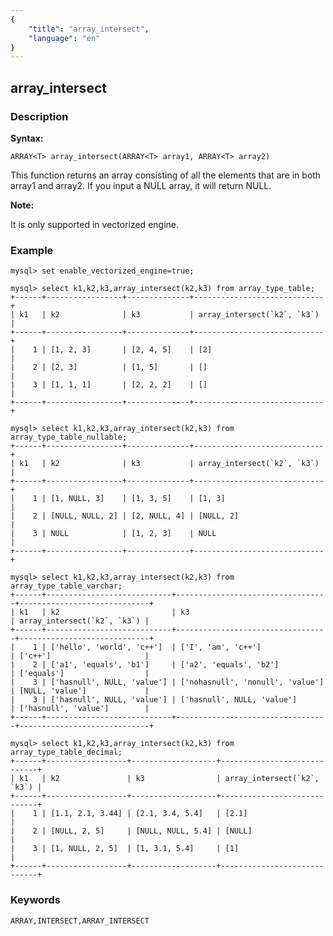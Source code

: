 ```yaml
---
{
    "title": "array_intersect",
    "language": "en"
}
---
```


<!--
Licensed to the Apache Software Foundation (ASF) under one
or more contributor license agreements.  See the NOTICE file
distributed with this work for additional information
regarding copyright ownership.  The ASF licenses this file
to you under the Apache License, Version 2.0 (the
"License"); you may not use this file except in compliance
with the License.  You may obtain a copy of the License at

  http://www.apache.org/licenses/LICENSE-2.0

Unless required by applicable law or agreed to in writing,
software distributed under the License is distributed on an
"AS IS" BASIS, WITHOUT WARRANTIES OR CONDITIONS OF ANY
KIND, either express or implied.  See the License for the
specific language governing permissions and limitations
under the License.
-->

## array_intersect


### Description

**Syntax:**

```
ARRAY<T> array_intersect(ARRAY<T> array1, ARRAY<T> array2)
```

This function returns an array consisting of all the elements that are in both array1 and array2. If you input a NULL array, it will return NULL.

**Note:**

It is only supported in vectorized engine.

### Example

```
mysql> set enable_vectorized_engine=true;

mysql> select k1,k2,k3,array_intersect(k2,k3) from array_type_table;
+------+-----------------+--------------+-----------------------------+
| k1   | k2              | k3           | array_intersect(`k2`, `k3`) |
+------+-----------------+--------------+-----------------------------+
|    1 | [1, 2, 3]       | [2, 4, 5]    | [2]                         |
|    2 | [2, 3]          | [1, 5]       | []                          |
|    3 | [1, 1, 1]       | [2, 2, 2]    | []                          |
+------+-----------------+--------------+-----------------------------+

mysql> select k1,k2,k3,array_intersect(k2,k3) from array_type_table_nullable;
+------+-----------------+--------------+-----------------------------+
| k1   | k2              | k3           | array_intersect(`k2`, `k3`) |
+------+-----------------+--------------+-----------------------------+
|    1 | [1, NULL, 3]    | [1, 3, 5]    | [1, 3]                      |
|    2 | [NULL, NULL, 2] | [2, NULL, 4] | [NULL, 2]                   |
|    3 | NULL            | [1, 2, 3]    | NULL                        |
+------+-----------------+--------------+-----------------------------+

mysql> select k1,k2,k3,array_intersect(k2,k3) from array_type_table_varchar;
+------+----------------------------+----------------------------------+-----------------------------+
| k1   | k2                         | k3                               | array_intersect(`k2`, `k3`) |
+------+----------------------------+----------------------------------+-----------------------------+
|    1 | ['hello', 'world', 'c++']  | ['I', 'am', 'c++']               | ['c++']                     |
|    2 | ['a1', 'equals', 'b1']     | ['a2', 'equals', 'b2']           | ['equals']                  |
|    3 | ['hasnull', NULL, 'value'] | ['nohasnull', 'nonull', 'value'] | [NULL, 'value']             |
|    3 | ['hasnull', NULL, 'value'] | ['hasnull', NULL, 'value']       | ['hasnull', 'value']        |
+------+----------------------------+----------------------------------+-----------------------------+

mysql> select k1,k2,k3,array_intersect(k2,k3) from array_type_table_decimal;
+------+------------------+-------------------+-----------------------------+
| k1   | k2               | k3                | array_intersect(`k2`, `k3`) |
+------+------------------+-------------------+-----------------------------+
|    1 | [1.1, 2.1, 3.44] | [2.1, 3.4, 5.4]   | [2.1]                       |
|    2 | [NULL, 2, 5]     | [NULL, NULL, 5.4] | [NULL]                      |
|    3 | [1, NULL, 2, 5]  | [1, 3.1, 5.4]     | [1]                         |
+------+------------------+-------------------+-----------------------------+

```

### Keywords

```
ARRAY,INTERSECT,ARRAY_INTERSECT
```



